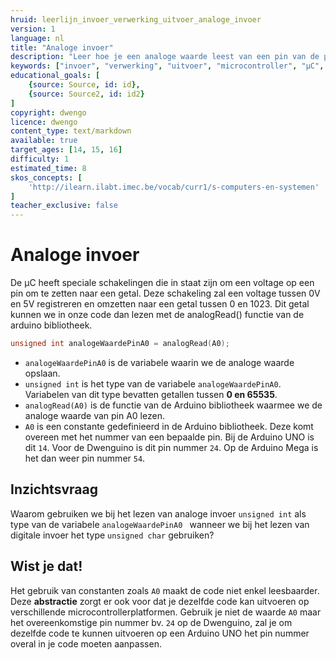 ```yaml
---
hruid: leerlijn_invoer_verwerking_uitvoer_analoge_invoer
version: 1
language: nl
title: "Analoge invoer"
description: "Leer hoe je een analoge waarde leest van een pin van de µC."
keywords: ["invoer", "verwerking", "uitvoer", "microcontroller", "µC", "arduino", "dwenguino", "analogRead"]
educational_goals: [
    {source: Source, id: id}, 
    {source: Source2, id: id2}
]
copyright: dwengo
licence: dwengo
content_type: text/markdown
available: true
target_ages: [14, 15, 16]
difficulty: 1
estimated_time: 8
skos_concepts: [
    'http://ilearn.ilabt.imec.be/vocab/curr1/s-computers-en-systemen'
]
teacher_exclusive: false
---
```


# Analoge invoer

De µC heeft speciale schakelingen die in staat zijn om een voltage op een pin om te zetten naar een getal. Deze schakeling zal een voltage tussen 0V en 5V registreren en omzetten naar een getal tussen 0 en 1023. Dit getal kunnen we in onze code dan lezen met de analogRead() functie van de arduino bibliotheek.

```cpp
unsigned int analogeWaardePinA0 = analogRead(A0);
```

- `analogeWaardePinA0` is de variabele waarin we de analoge waarde opslaan.
- `unsigned int` is het type van de variabele `analogeWaardePinA0`. Variabelen van dit type bevatten getallen tussen **0 en 65535**.
- `analogRead(A0)` is de functie van de Arduino bibliotheek waarmee we de analoge waarde van pin A0 lezen.
- `A0` is een constante gedefinieerd in de Arduino bibliotheek. Deze komt overeen met het nummer van een bepaalde pin. Bij de Arduino UNO is dit `14`. Voor de Dwenguino is dit pin nummer `24`. Op de Arduino Mega is het dan weer pin nummer `54`.

<div class="dwengo-content assignment">
    <h2 class="title">Inzichtsvraag</h2>
    <div class="content">
        <p>
        Waarom gebruiken we bij het lezen van analoge invoer <code class="language-cpp">unsigned int</code> als type van de variabele <code class="language-cpp">analogeWaardePinA0 </code> wanneer we bij het lezen van digitale invoer het type <code class="language-cpp">unsigned char</code> gebruiken?
        </p>
    </div>
</div>

<div class="dwengo-content sideinfo">
    <h2 class="title">Wist je dat!</h2>
    <div class="content">
        <p>
            Het gebruik van constanten zoals <code class="language-cpp">A0</code> maakt de code niet enkel leesbaarder. Deze <strong>abstractie</strong> zorgt er ook voor dat je dezelfde code kan uitvoeren op verschillende microcontrollerplatformen. Gebruik je niet de waarde <code class="language-cpp">A0</code> maar het overeenkomstige pin nummer bv. <code class="language-cpp">24</code> op de Dwenguino, zal je om dezelfde code te kunnen uitvoeren op een Arduino UNO het pin nummer overal in je code moeten aanpassen.
        </p>
    </div>
</div>